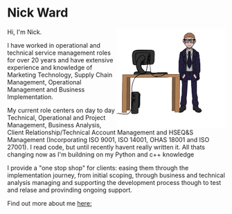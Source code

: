 

<!--
**Wardy-uk/Wardy-uk** is a ✨ _special_ ✨ repository because its `README.md` (this file) appears on your GitHub profile. -->

# Nick Ward


<img align="right" src="https://github.com/Wardy-uk/Wardy-uk/blob/master/about-me.png" alt="Illustration of Nick by his desk" width="50%" height="50%"/>

Hi, I'm Nick. 


I have worked in operational and technical service management roles for over 20 years and have extensive experience and knowledge of Marketing Technology, Supply Chain Management, Operational Management and Business Implementation.

My current role centers on day to day Technical, Operational and Project Management, Business Analysis, Client Relationship/Technical Account Management and HSEQ&S Management (Incorporating ISO 9001, ISO 14001, OHAS 18001 and ISO 27001). I read code, but until recently havent really written it.  All thats changing now as I'm buildning on my Python and c++ knowledge

I provide a "one stop shop" for clients: easing them through the implementation journey, from initial scoping, through business and technical analysis managing and supporting the development process though to test and relase and provinding ongoing support.

Find out more about me [here:](www.nicholasjohnward.co.uk)
